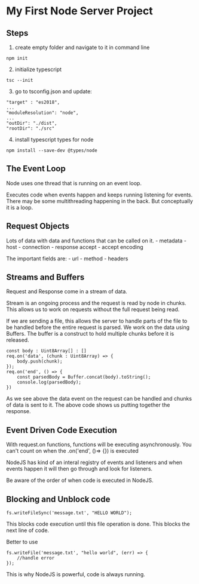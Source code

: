 # My First Node Server Project

## Steps

1. create empty folder and navigate to it in command line
```
npm init
```
2. initialize typescript
```
tsc --init
```
3. go to tsconfig.json  and update:
```
"target" : "es2018",
...
"moduleResolution": "node",
...
"outDir": "./dist",
"rootDir": "./src"
```
4. install typescript types for node
```
npm install --save-dev @types/node
```

## The Event Loop

Node uses one thread that is running on an event loop. 

Executes code when events happen and keeps running listening for events. There may be some multithreading happening in the back. But conceptually it is a loop.

## Request Objects

Lots of data with data and functions that can be called on it.
    - metadata
        - host
        - connection
        - response accept
        - accept encoding
    
The important fields are:
    - url
    - method
    - headers

## Streams and Buffers

Request and Response come in a stream of data. 

Stream is an ongoing process and the request is read by node in chunks. This allows us to work on requests without the full request being read.

If we are sending a file, this allows the server to handle parts of the file to be handled before the entire request is parsed. We work on the data using Buffers. The buffer is a construct to hold multiple chunks before it is released.

```
const body : Uint8Array[] : []
req.on('data', (chunk : Uint8Array) => {
    body.push(chunk);
});
req.on('end', () => {
    const parsedBody = Buffer.concat(body).toString();
    console.log(parsedBody);
})
```
As we see above the data event on the request can be handled and chunks of data is sent to it. The above code shows us putting together the response.

## Event Driven Code Execution

With request.on functions, functions will be executing asynchronously. You can't count on when the .on('end', ()=> {}) is executed

NodeJS has kind of an interal registry of events and listeners and when events happen it will then go through and look for listeners.

Be aware of the order of when code is executed in NodeJS.

## Blocking and Unblock code

```
fs.writeFileSync('message.txt', "HELLO WORLD");
```
This blocks code execution until this file operation is done. This blocks the next line of code.

Better to use
```
fs.writeFile('message.txt', "hello world", (err) => {
    //handle error
});
```
This is why NodeJS is powerful, code is always running.
